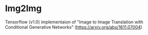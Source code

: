 # Img2Img

Tensorflow (v1.0) implementaion of "Image to Image Translation with Conditional Generative Networks" (https://arxiv.org/abs/1611.07004)
